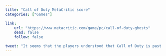 ```yaml
---
title: "Call of Duty MetaCritic score"
categories: ["Games"]

link:
    url: "https://www.metacritic.com/game/pc/call-of-duty-ghosts"
    dead: false
    follow: false

tweet: "It seems that the players understood that Call of Duty is past its prime as a AAA title."
---
```

